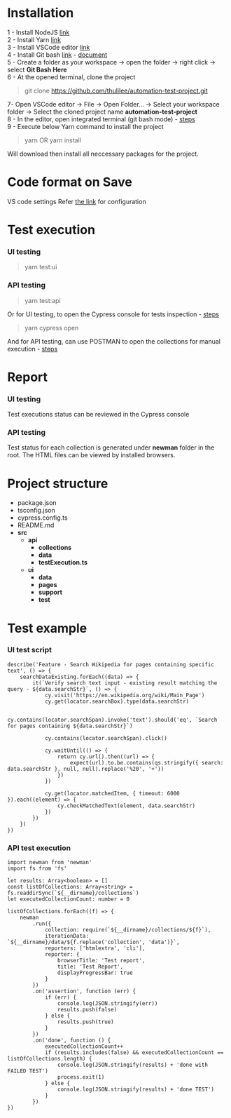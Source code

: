 # Installation

1 - Install NodeJS [link](https://nodejs.org/en/download)<br>
2 - Install Yarn [link](https://classic.yarnpkg.com/lang/en/docs/install/#windows-stable)<br>
3 - Install VSCode editor [link](https://code.visualstudio.com/download)<br>
4 - Install Git bash [link](https://git-scm.com/downloads) - [document](https://git-scm.com/docs)<br>
5 - Create a folder as your workspace -> open the folder -> right click -> select **Git Bash Here**<br>
6 - At the opened terminal, clone the project<br>

> git clone https://github.com/thulilee/automation-test-project.git

7- Open VSCode editor -> File -> Open Folder... -> Select your workspace folder -> Select the cloned project name **automation-test-project**<br>
8 - In the editor, open integrated terminal (git bash mode) - [steps](https://code.visualstudio.com/docs/terminal/basics)<br>
9 - Execute below Yarn command to install the project<br>

> yarn
> OR
> yarn install

Will download then install all neccessary packages for the project.<br>

# Code format on Save

VS code settings
Refer [the link](https://www.digitalocean.com/community/tutorials/how-to-format-code-with-prettier-in-visual-studio-code) for configuration<br>

# Test execution

### UI testing

> yarn test:ui

### API testing

> yarn test:api

Or for UI testing, to open the Cypress console for tests inspection - [steps](https://docs.cypress.io/guides/getting-started/opening-the-app)<br>

> yarn cypress open

And for API testing, can use POSTMAN to open the collections for manual execution - [steps](https://learning.postman.com/docs/collections/running-collections/intro-to-collection-runs/)

# Report

### UI testing

Test executions status can be reviewed in the Cypress console<br>

### API testing

Test status for each collection is generated under **newman** folder in the root. The HTML files can be viewed by installed browsers.<br>

# Project structure

-   package.json
-   tsconfig.json
-   cypress.config.ts
-   README.md
-   **src**
    -   **api**
        -   **collections**
        -   **data**
        -   **testExecution.ts**
    -   **ui**
        -   **data**
        -   **pages**
        -   **support**
        -   **test**

# Test example

### UI test script

```
describe('Feature - Search Wikipedia for pages containing specific text', () => {
    searchDataExisting.forEach((data) => {
        it(`Verify search text input - existing result matching the query - ${data.searchStr}`, () => {
            cy.visit('https://en.wikipedia.org/wiki/Main_Page')
            cy.get(locator.searchBox).type(data.searchStr)

            cy.contains(locator.searchSpan).invoke('text').should('eq', `Search for pages containing ${data.searchStr}`)

            cy.contains(locator.searchSpan).click()

            cy.waitUntil(() => {
                return cy.url().then((url) => {
                    expect(url).to.be.contains(qs.stringify({ search: data.searchStr }, null, null).replace('%20', '+'))
                })
            })

            cy.get(locator.matchedItem, { timeout: 6000 }).each((element) => {
                cy.checkMatchedText(element, data.searchStr)
            })
        })
    })
})

```

### API test execution

```
import newman from 'newman'
import fs from 'fs'

let results: Array<boolean> = []
const listOfCollections: Array<string> = fs.readdirSync(`${__dirname}/collections`)
let executedCollectionCount: number = 0

listOfCollections.forEach((f) => {
    newman
        .run({
            collection: require(`${__dirname}/collections/${f}`),
            iterationData: `${__dirname}/data/${f.replace('collection', 'data')}`,
            reporters: ['htmlextra', 'cli'],
            reporter: {
                browserTitle: 'Test report',
                title: 'Test Report',
                displayProgressBar: true
            }
        })
        .on('assertion', function (err) {
            if (err) {
                console.log(JSON.stringify(err))
                results.push(false)
            } else {
                results.push(true)
            }
        })
        .on('done', function () {
            executedCollectionCount++
            if (results.includes(false) && executedCollectionCount == listOfCollections.length) {
                console.log(JSON.stringify(results) + 'done with FAILED TEST')
                process.exit(1)
            } else {
                console.log(JSON.stringify(results) + 'done TEST')
            }
        })
})

```
